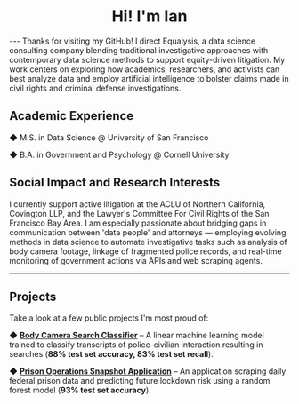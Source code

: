 <h1 align="center">Hi! I'm Ian</h1>
---
Thanks for visiting my GitHub! I direct Equalysis, a data science consulting company blending traditional investigative approaches with contemporary data science methods to support equity-driven litigation. My work centers on exploring how academics, researchers, and activists can best analyze data and employ artificial intelligence to bolster claims made in civil rights and criminal defense investigations.

## **Academic Experience**

◆ M.S. in Data Science @ University of San Francisco

◆ B.A. in Government and Psychology @ Cornell University
  
## **Social Impact and Research Interests**

I currently support active litigation at the ACLU of Northern California, Covington LLP, and the Lawyer's Committee For Civil Rights of the San Francisco Bay Area. I am especially passionate about bridging gaps in communication between 'data people' and attorneys — employing evolving methods in data science to automate investigative tasks such as analysis of body camera footage, linkage of fragmented police records, and real-time monitoring of government actions via APIs and web scraping agents.

---
## **Projects**
Take a look at a few public projects I'm most proud of:

◆ **[Body Camera Search Classifier](https://github.com/ianduke25/bodycam_search_classifier)** – A linear machine learning model trained to classify transcripts of police-civilian interaction resulting in searches (**88% test set accuracy, 83% test set recall**).

◆ **[Prison Operations Snapshot Application](https://github.com/ianduke25/prison_operations)** – An application scraping daily federal prison data and predicting future lockdown risk using a random forest model (**93% test set accuracy**).

